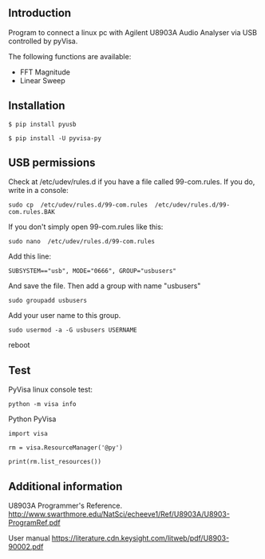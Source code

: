 
## Introduction

Program to connect a linux pc with Agilent U8903A Audio Analyser via USB controlled by pyVisa.

The following functions are available:

* FFT Magnitude
* Linear Sweep


## Installation

    $ pip install pyusb

    $ pip install -U pyvisa-py

## USB permissions

Check at /etc/udev/rules.d if you have a file called 99-com.rules. If you do, write 
in a console:

    sudo cp  /etc/udev/rules.d/99-com.rules  /etc/udev/rules.d/99-com.rules.BAK

If you don't simply open 99-com.rules like this:

    sudo nano  /etc/udev/rules.d/99-com.rules

Add this line:

    SUBSYSTEM=="usb", MODE="0666", GROUP="usbusers"

And save the file.
Then add a group with name "usbusers"

    sudo groupadd usbusers

Add your user name to this group.

    sudo usermod -a -G usbusers USERNAME

reboot

## Test
PyVisa linux console test:

    python -m visa info

Python PyVisa

    import visa

    rm = visa.ResourceManager('@py')

    print(rm.list_resources())

## Additional information

U8903A Programmer's Reference.
http://www.swarthmore.edu/NatSci/echeeve1/Ref/U8903A/U8903-ProgramRef.pdf

User manual
https://literature.cdn.keysight.com/litweb/pdf/U8903-90002.pdf
